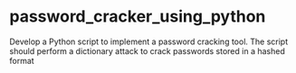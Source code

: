 # password_cracker_using_python
 Develop a Python script to implement a password cracking tool. The script should  perform a dictionary attack to crack passwords stored in a hashed format
